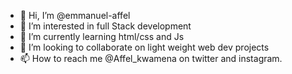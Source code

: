 - 👋 Hi, I’m @emmanuel-affel
- 👀 I’m interested in full Stack development 
- 🌱 I’m currently learning html/css and Js
- 💞️ I’m looking to collaborate on light weight web dev projects
- 📫 How to reach me  @Affel_kwamena on twitter and instagram. 

<!---
emmanuel-affel/emmanuel-affel is a ✨ special ✨ repository because its `README.md` (this file) appears on your GitHub profile.
You can click the Preview link to take a look at your changes.
--->
